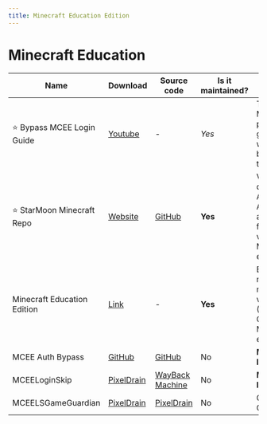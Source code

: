 ```yaml
---
title: Minecraft Education Edition
---
```


# Minecraft Education

Name | Download | Source code | Is it maintained? | Method
------ | ------ | ------ | ------| ------
⭐ Bypass MCEE Login Guide | [Youtube](https://youtu.be/IUi7dX6pyBY) | - | *Yes* | The new MCEE patch gave a way to bypass the login!
⭐ StarMoon Minecraft Repo | [Website](https://spectrollay.github.io/minecraft_repository_test/) | [GitHub](https://github.com/spectrollay/minecraft_repository_test/) | **Yes** | Various different APKs, APPXs, and more, for various Minecraft editions.
Minecraft Education Edition |[Link](https://t.me/minecraft_modded_collection)|\-|**Yes**|Builds of modded minecraft versions (OptiCraft, China Dev Mods, etc)
MCEE Auth Bypass|[GitHub](https://github.com/ac3ss0r/MCEEAuthBypass/releases)|[GitHub](https://github.com/ac3ss0r/MCEEAuthBypass)|No|**Memory Injection**
MCEELoginSkip|[PixelDrain](https://pixeldrain.com/u/Br5CNfHU)|[WayBack Machine](https://web.archive.org/web/20220508180939/https://github.com/KuromeSan/MCEELoginSkip)|No|**Memory Injection**
MCEELSGameGuardian|[PixelDrain](https://pixeldrain.com/u/2yGYVzQz)|[PixelDrain](https://pixeldrain.com/u/2yGYVzQz)|No|Game Guardian